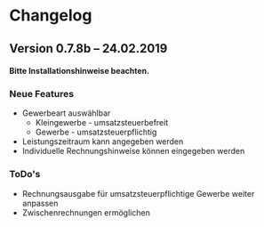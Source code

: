 Changelog
=========

Version 0.7.8b – 24.02.2019
--------------------------

#### Bitte Installationshinweise beachten.

### Neue Features

* Gewerbeart auswählbar
  * Kleingewerbe - umsatzsteuerbefreit
  * Gewerbe - umsatzsteuerpflichtig
* Leistungszeitraum kann angegeben werden
* Individuelle Rechnungshinweise können eingegeben werden


### ToDo's
* Rechnungsausgabe für umsatzsteuerpflichtige Gewerbe weiter anpassen
* Zwischenrechnungen ermöglichen

